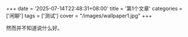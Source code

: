 +++
date = '2025-07-14T22:48:31+08:00'
title = '第1个文章'
categories = ['闲聊']
tags = ['测试']
cover = "/images/wallpaper1.jpg"
+++

然而并不知道说什么好。